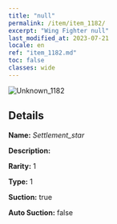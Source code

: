 ```yaml
---
title: "null"
permalink: /item/item_1182/
excerpt: "Wing Fighter null"
last_modified_at: 2023-07-21
locale: en
ref: "item_1182.md"
toc: false
classes: wide
---
```



 ![Unknown_1182](/images/item/Settlement_star_p.png)



## Details

 **Name:** *Settlement_star* 

 **Description:** 

 **Rarity:** 1 

 **Type:** 1 

 **Suction:** true 

 **Auto Suction:** false 


